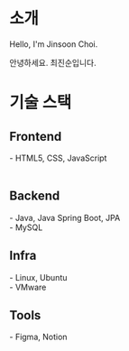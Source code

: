 <!--
**choijinsoon/choijinsoon** is a ✨ _special_ ✨ repository because its `README.md` (this file) appears on your GitHub profile.

Here are some ideas to get you started:

- 🔭 I’m currently working on ...
- 🌱 I’m currently learning ...
- 👯 I’m looking to collaborate on ...
- 🤔 I’m looking for help with ...
- 💬 Ask me about ...
- 📫 How to reach me: ...
- 😄 Pronouns: ...
- ⚡ Fun fact: ...
-->



<h1> 소개 </h1>

Hello, I'm Jinsoon Choi. <br>

안녕하세요. 최진순입니다. <br>

<h1> 기술 스택 </h1>
<h2> Frontend </h2>
- HTML5, CSS, JavaScript <br>
<br>

<h2> Backend </h2>
- Java, Java Spring Boot, JPA <br>
- MySQL
<br>

<h2> Infra </h2>
- Linux, Ubuntu <br>
- VMware

<h2> Tools </h2>
- Figma, Notion <br>
